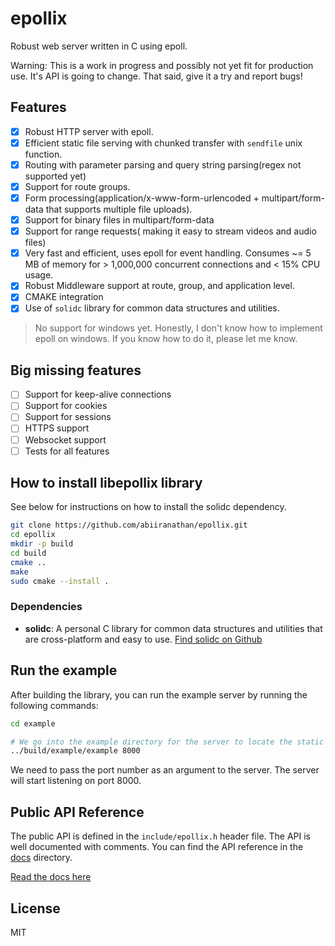 # epollix

Robust web server written in C using epoll.

Warning: This is a work in progress and possibly not yet fit for production use.
It's API is going to change. That said, give it a try and report bugs!

## Features
- [x] Robust HTTP server with epoll.
- [x] Efficient static file serving with chunked transfer with `sendfile` unix function.
- [x] Routing with parameter parsing and query string parsing(regex not supported yet)
- [x] Support for route groups.
- [x] Form processing(application/x-www-form-urlencoded + multipart/form-data that supports multiple file uploads).
- [x] Support for binary files in multipart/form-data
- [x] Support for range requests( making it easy to stream videos and audio files)
- [x] Very fast and efficient, uses epoll for event handling. Consumes ~= 5 MB of memory for > 1,000,000 concurrent connections and < 15% CPU usage.
- [x] Robust Middleware support at route, group, and application level.
- [x] CMAKE integration
- [x] Use of `solidc` library for common data structures and utilities.
 
> No support for windows yet. Honestly, I don't know how to implement epoll on windows. If you know how to do it, please let me know.

## Big missing features
- [ ] Support for keep-alive connections
- [ ] Support for cookies
- [ ] Support for sessions
- [ ] HTTPS support
- [ ] Websocket support
- [ ] Tests for all features

## How to install libepollix library

See below for instructions on how to install the solidc dependency.

```bash
git clone https://github.com/abiiranathan/epollix.git
cd epollix
mkdir -p build
cd build
cmake ..
make
sudo cmake --install .
```

### Dependencies
- **solidc**: A personal C library for common data structures and utilities that are cross-platform and easy to use. [Find solidc on Github](https://github.com/abiiranathan/solidc)


## Run the example
After building the library, you can run the example server by running the following commands:

```bash
cd example

# We go into the example directory for the server to locate the static files.
../build/example/example 8000

```

We need to pass the port number as an argument to the server. The server will start listening on port 8000.

## Public API Reference

The public API is defined in the `include/epollix.h` header file. The API is well documented with comments. You can find the API reference in the [docs](./docs) directory.

[Read the docs here](docs/epollix.md)

## License
MIT

